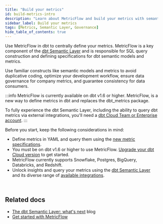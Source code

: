 ```yaml
---
title: "Build your metrics"
id: build-metrics-intro
description: "Learn about MetricFlow and build your metrics with semantic models"
sidebar_label: Build your metrics
tags: [Metrics, Semantic Layer, Governance]
hide_table_of_contents: true
---
```


Use MetricFlow in dbt to centrally define your metrics. MetricFlow is a key component of the [dbt Semantic Layer](/docs/use-dbt-semantic-layer/dbt-sl) and is responsible for SQL query construction and defining specifications for dbt semantic models and metrics.

Use familiar constructs like semantic models and metrics to avoid duplicative coding, optimize your development workflow, ensure data governance for company metrics, and guarantee consistency for data consumers.

:::info
MetricFlow is currently available on dbt v1.6 or higher. MetricFlow, is a new way to define metrics in dbt and  replaces the dbt_metrics package.

To fully experience the dbt Semantic Layer, including the ability to query dbt metrics via external integrations, you'll need a [dbt Cloud Team or Enterprise account](https://www.getdbt.com/pricing/).
:::

Before you start, keep the following considerations in mind:
- Define metrics in YAML and query them using the [new metric specifications](https://github.com/dbt-labs/dbt-core/discussions/7456).
- You must be on dbt v1.6 or higher to use MetricFlow. [Upgrade your dbt Cloud version](/docs/dbt-versions/upgrade-core-in-cloud) to get started.
- MetricFlow currently supports Snowflake, Postgres, BigQuery, Databricks, and Redshift.
- Unlock insights and query your metrics using the [dbt Semantic Layer](/docs/use-dbt-semantic-layer/dbt-sl) and its diverse range of [available integrations](/docs/use-dbt-semantic-layer/avail-sl-integrations).

<div className="grid--3-col">

<Card
    title="About MetricFlow"
    body="Understand MetricFlow's core concepts, key principles, and how to use this powerful tool."
    link="/docs/build/about-metricflow"
    icon="dbt-bit"/>

  <Card
    title="Semantic model"
    body="Use semantic models as the basis for defining data. They act as nodes in the semantic graph, with entities connecting them."
    link="/docs/build/semantic-models"
    icon="dbt-bit"/>

  <Card
    title="Metrics"
    body="Define metrics through the powerful combination of measures, constraints, or functions, effortlessly organized in either YAML files or separate files."
    link="/docs/build/metrics-overview"
    icon="dbt-bit"/>

  <Card
    title="About the dbt Semantic Layer"
    body="Introducing the dbt Semantic Layer, the universal process that allows data teams to centrally define and query metrics"
    link="/docs/use-dbt-semantic-layer/dbt-sl"
    icon="dbt-bit"/>

 <Card
    title="Get started with the dbt Semantic Layer"
    body="Use this guide to build and define metrics, set up the dbt Semantic Layer, and query them using the Semantic Layer API"
    link="/docs/use-dbt-semantic-layer/quickstart-sl"
    icon="dbt-bit"/>

  <Card
    title="Available integrations"
    body="Discover the diverse range of partners that seamlessly integrate with the powerful dbt Semantic Layer, allowing you to query and unlock valuable insights from your data ecosystem."
    link="/docs/use-dbt-semantic-layer/avail-sl-integrations"
    icon="dbt-bit"/>


</div> <br />


## Related docs

- [The dbt Semantic Layer: what's next](https://www.getdbt.com/blog/dbt-semantic-layer-whats-next/) blog
- [Get started with MetricFlow](/docs/build/sl-getting-started)


